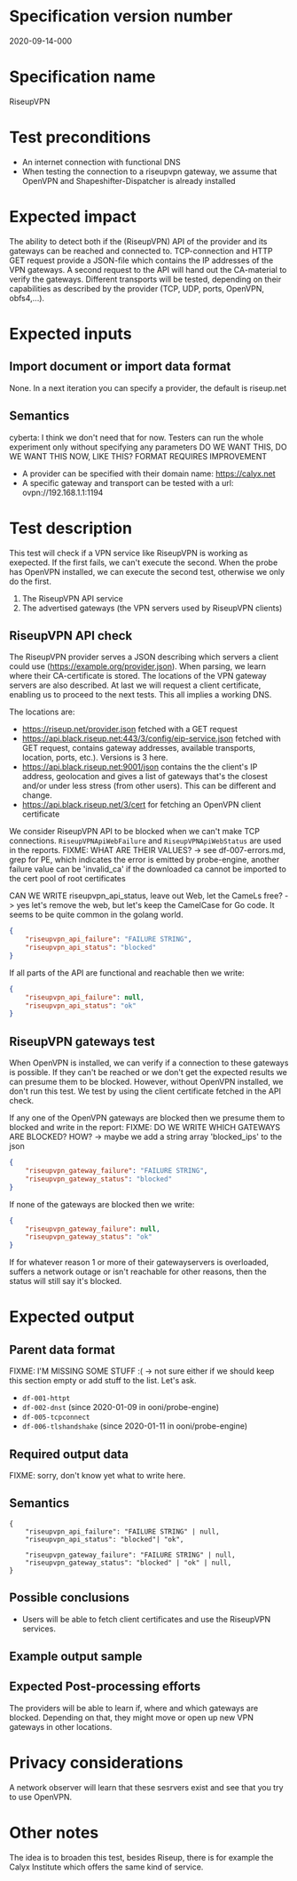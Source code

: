 # Specification version number

2020-09-14-000

# Specification name

RiseupVPN

# Test preconditions

* An internet connection with functional DNS
* When testing the connection to a riseupvpn gateway, we assume that OpenVPN and Shapeshifter-Dispatcher is already installed

# Expected impact

The ability to detect both if the (RiseupVPN) API of the provider and its gateways can be reached and connected to. TCP-connection and HTTP GET request provide a JSON-file which contains the IP addresses of the VPN gateways. A second request to the API will hand out the CA-material to verify the gateways. Different transports will be tested, depending on their capabilities as described by the provider (TCP, UDP, ports, OpenVPN, obfs4,...).

# Expected inputs

## Import document or import data format
None. In a next iteration you can specify a provider, the default is riseup.net

## Semantics

cyberta: I think we don't need that for now. Testers can run the whole experiment only without specifying any parameters
DO WE WANT THIS, DO WE WANT THIS NOW, LIKE THIS? FORMAT REQUIRES IMPROVEMENT
* A provider can be specified with their domain name: https://calyx.net
* A specific gateway and transport can be tested with a url: ovpn://192.168.1.1:1194

# Test description

This test will check if a VPN service like RiseupVPN is working as exepected. If the first fails, we can't execute the second. When the probe has OpenVPN installed, we can execute the second test, otherwise we only do the first.

1. The RiseupVPN API service
1. The advertised gateways (the VPN servers used by RiseupVPN clients)

## RiseupVPN API check

The RiseupVPN provider serves a JSON describing which servers a client could use (https://example.org/provider.json). When parsing, we learn where their CA-certificate is stored. The locations of the VPN gateway servers are also described. At last we will request a client certificate, enabling us to proceed to the next tests. This all implies a working DNS.

The locations are:

* https://riseup.net/provider.json fetched with a GET request
* https://api.black.riseup.net:443/3/config/eip-service.json fetched with GET request, contains gateway addresses, available transports, location, ports, etc.). Versions is 3 here.
* https://api.black.riseup.net:9001/json contains the the client's IP address, geolocation and gives a list of gateways that's the closest and/or under less stress (from other users). This can be different and change.
* https://api.black.riseup.net/3/cert for fetching an OpenVPN client certificate

We consider RiseupVPN API to be blocked when we can't make TCP connections. `RiseupVPNApiWebFailure` and `RiseupVPNApiWebStatus` are used in the reports. FIXME: WHAT ARE THEIR VALUES? -> see df-007-errors.md, grep for PE, which indicates the error is emitted by probe-engine, another failure value can be 'invalid_ca' if the downloaded ca cannot be imported to the cert pool of root certificates

CAN WE WRITE riseupvpn_api_status, leave out Web, let the CameLs free? -> yes let's remove the web, but let's keep the CamelCase for Go code. It seems to be quite common in the golang world.

```json
{
    "riseupvpn_api_failure": "FAILURE STRING",
    "riseupvpn_api_status": "blocked"
}
```



If all parts of the API are functional and reachable then we write:

```json
{
    "riseupvpn_api_failure": null,
    "riseupvpn_api_status": "ok"
}
```

## RiseupVPN gateways test

When OpenVPN is installed, we can verify if a connection to these gateways is possible. If they can't be reached or we don't get the expected results we can presume them to be blocked. However, without OpenVPN installed, we don't run this test. We test by using the client certificate fetched in the API check.

If any one of the OpenVPN gateways are blocked then we presume them to blocked and write in the report: FIXME: DO WE WRITE WHICH GATEWAYS ARE BLOCKED? HOW?
-> maybe we add a string array 'blocked_ips' to the json

```json
{
    "riseupvpn_gateway_failure": "FAILURE STRING",
    "riseupvpn_gateway_status": "blocked"
}
```

If none of the gateways are blocked then we write:

```json
{
    "riseupvpn_gateway_failure": null,
    "riseupvpn_gateway_status": "ok"
}
```

If for whatever reason 1 or more of their gatewayservers is overloaded, suffers a network outage or isn't reachable for other reasons, then the status will still say it's blocked.

# Expected output

## Parent data format
FIXME: I'M MISSING SOME STUFF :(
-> not sure either if we should keep this section empty or add stuff to the list. Let's ask.

* `df-001-httpt`
* `df-002-dnst` (since 2020-01-09 in ooni/probe-engine)
* `df-005-tcpconnect`
* `df-006-tlshandshake` (since 2020-01-11 in ooni/probe-engine)

## Required output data

FIXME: sorry, don't know yet what to write here. 

## Semantics

```
{
    "riseupvpn_api_failure": "FAILURE STRING" | null,
    "riseupvpn_api_status": "blocked"| "ok",

    "riseupvpn_gateway_failure": "FAILURE STRING" | null,
    "riseupvpn_gateway_status": "blocked" | "ok" | null,
}
```

## Possible conclusions

* Users will be able to fetch client certificates and use the RiseupVPN services.

## Example output sample

## Expected Post-processing efforts

The providers will be able to learn if, where and which gateways are blocked. Depending on that, they might move or open up new VPN gateways in other locations.

# Privacy considerations

A network observer will learn that these sesrvers exist and see that you try to use OpenVPN.

# Other notes

The idea is to broaden this test, besides Riseup, there is for example the Calyx Institute which offers the same kind of service.



